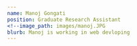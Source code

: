 ```yaml
---
name: Manoj Gongati
position: Graduate Research Assistant
<!--image_path: images/manoj.JPG
blurb: Manoj is working in web devloping
---
```

